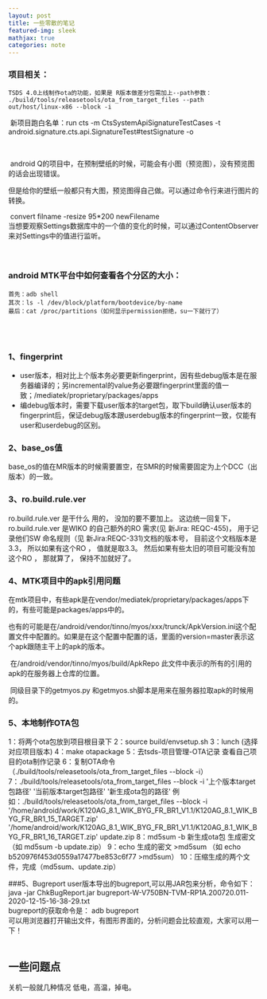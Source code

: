 ```yaml
---
layout: post
title: 一些零散的笔记
featured-img: sleek
mathjax: true
categories: note
---
```


### 项目相关：
	TSDS 4.0上线制作ota的功能，如果是 R版本做差分包需加上--path参数：
	./build/tools/releasetools/ota_from_target_files --path out/host/linux-x86 --block -i

​	新项目跑白名单：run cts -m CtsSystemApiSignatureTestCases -t android.signature.cts.api.SignatureTest#testSignature -o

<br/>

​	android Q的项目中，在预制壁纸的时候，可能会有小图（预览图），没有预览图的话会出现错误。

​	但是给你的壁纸一般都只有大图，预览图得自己做。可以通过命令行来进行图片的转换。

​	convert filname -resize 95*200 newFilename
<br/>
	当想要观察Settings数据库中的一个值的变化的时候，可以通过ContentObserver来对Settings中的值进行监听。
<br/>
<br/>
<br/>
### android MTK平台中如何查看各个分区的大小：
	首先：adb shell
	其次：ls -l /dev/block/platform/bootdevice/by-name
	最后：cat /proc/partitions（如何显示permission拒绝，su一下就行了）

<br/>
<br/>

### 1、fingerprint

- user版本，相对比上个版本务必要更新fingerprint，因有些debug版本是在服务器编译的；另incremental的value务必要跟fingerprint里面的值一致；/mediatek/proprietary/packages/apps
- 编debug版本时，需要下载user版本的target包，取下build确认user版本的fingerprint后，保证debug版本跟userdebug版本的fingerprint一致，仅能有user和userdebug的区别。



### 2、base_os值

base_os的值在MR版本的时候需要置空，在SMR的时候需要固定为上个DCC（出版本）的一致。





### 3、ro.build.rule.ver

ro.build.rule.ver 是干什么 用的， 没加的要不要加上。 这边统一回复下， ro.build.rule.ver 是WIKO 的自己额外的RO 需求(见 新Jira: REQC-455)， 用于记录他们SW 命名规则（见 新Jira:REQC-331)文档的版本号， 目前这个文档版本是3.3， 所以如果有这个RO ， 值就是取3.3。 然后如果有些太旧的项目可能没有加这个RO ， 那就算了， 保持不加就好了。 





### 4、MTK项目中的apk引用问题

​	在mtk项目中，有些apk是在vendor/mediatek/proprietary/packages/apps下的，有些可能是packages/apps中的。

​	也有的可能是在/android/vendor/tinno/myos/xxx/trunck/ApkVersion.ini这个配置文件中配置的。如果是在这个配置中配置的话，里面的version=master表示这个apk跟随主干上的apk的版本。

​	在/android/vendor/tinno/myos/build/ApkRepo 此文件中表示的所有的引用的apk的在服务器上仓库的位置。

​	同级目录下的getmyos.py 和getmyos.sh脚本是用来在服务器拉取apk的时候用的。







### 5、本地制作OTA包

1：将两个ota包放到项目根目录下
2：source build/envsetup.sh
3：lunch (选择对应项目版本)
4：make otapackage
5：去tsds-项目管理-OTA记录 查看自己项目的ota制作记录
6：复制OTA命令（./build/tools/releasetools/ota_from_target_files  --block -i）
7：./build/tools/releasetools/ota_from_target_files  --block -i '上个版本target包路径' '当前版本target包路径' '新生成ota包的路径'
 例如：./build/tools/releasetools/ota_from_target_files  --block -i '/home/android/work/K120AG_8.1_WIK_BYG_FR_BR1_V1.1/K120AG_8.1_WIK_BYG_FR_BR1_15_TARGET.zip' '/home/android/work/K120AG_8.1_WIK_BYG_FR_BR1_V1.1/K120AG_8.1_WIK_BYG_FR_BR1_16_TARGET.zip' update.zip
8：md5sum -b 新生成ota包 生成密文 （如 md5sum -b update.zip）
9：echo 生成的密文 >md5sum （如 echo b520976f453d0559a17477be853c6f77 >md5sum）
10：压缩生成的两个文件，完成（md5sum、update.zip）



###5、Bugreport
  user版本导出的bugreport,可以用JAR包来分析，命令如下：
java -jar ChkBugReport.jar bugreport-W-V750BN-TVM-RP1A.200720.011-2020-12-15-16-38-29.txt
<br/>
bugreport的获取命令是：
adb bugreport
<br/>
可以用浏览器打开输出文件，有图形界面的，分析问题会比较直观，大家可以用一下！
<br/>
<br/>


## 一些问题点

关机一般就几种情况 低电，高温，掉电。
